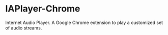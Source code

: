 # IAPlayer-Chrome
Internet Audio Player.  A Google Chrome extension to play a customized set of audio streams.
